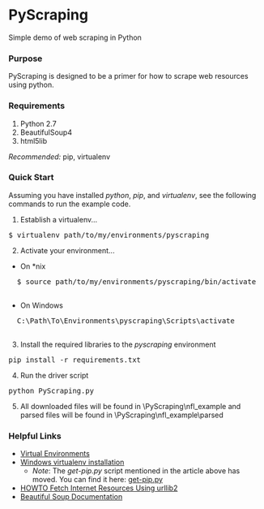 # PyScraping
Simple demo of web scraping in Python

### Purpose

PyScraping is designed to be a primer for how to scrape web resources using python.

### Requirements

1. Python 2.7
2. BeautifulSoup4 
3. html5lib

*Recommended:*
pip, virtualenv

### Quick Start

Assuming you have installed *python*, *pip*, and *virtualenv*, see the following commands to run the example code.

1. Establish a virtualenv...
<pre>
$ virtualenv path/to/my/environments/pyscraping
</pre>
2. Activate your environment...
  * On *nix
  <pre>
  $ source path/to/my/environments/pyscraping/bin/activate
  </pre>
  * On Windows
  <pre>
  C:\Path\To\Environments\pyscraping\Scripts\activate
  </pre>
3. Install the required libraries to the *pyscraping* environment
<pre>
pip install -r requirements.txt
</pre>
4. Run the driver script
<pre>
python PyScraping.py
</pre>
5. All downloaded files will be found in \PyScraping\nfl_example and parsed files will be found in \PyScraping\nfl_example\parsed

### Helpful Links

* [Virtual Environments](http://docs.python-guide.org/en/latest/dev/virtualenvs/)
* [Windows virtualenv installation](http://pymote.readthedocs.org/en/latest/install/windows_virtualenv.html)
  * *Note*: The *get-pip.py* script mentioned in the article above has moved. You can find it here: [get-pip.py](https://bootstrap.pypa.io/get-pip.py)
* [HOWTO Fetch Internet Resources Using urllib2](https://docs.python.org/2/howto/urllib2.html)
* [Beautiful Soup Documentation](http://www.crummy.com/software/BeautifulSoup/bs4/doc/)
